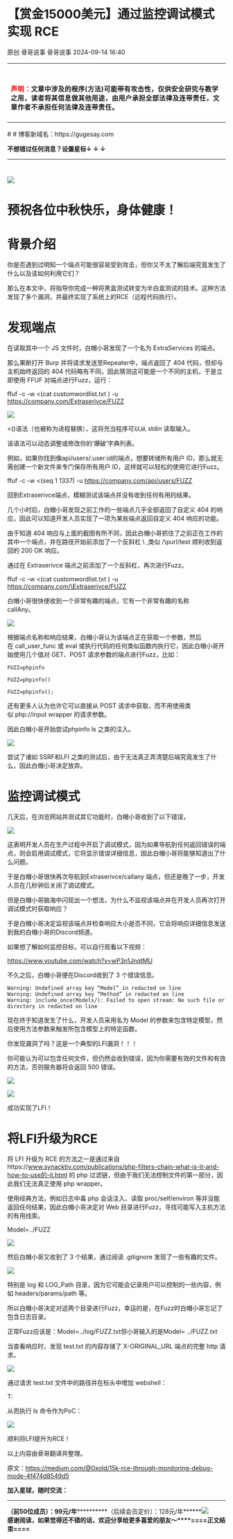 #  【赏金15000美元】通过监控调试模式实现 RCE   
原创 骨哥说事  骨哥说事   2024-09-14 16:40  
  
<table><tbody><tr><td width="557" valign="top" style="word-break: break-all;"><h1 data-selectable-paragraph="" style="white-space: normal;outline: 0px;max-width: 100%;font-family: -apple-system, system-ui, &#34;Helvetica Neue&#34;, &#34;PingFang SC&#34;, &#34;Hiragino Sans GB&#34;, &#34;Microsoft YaHei UI&#34;, &#34;Microsoft YaHei&#34;, Arial, sans-serif;letter-spacing: 0.544px;background-color: rgb(255, 255, 255);box-sizing: border-box !important;overflow-wrap: break-word !important;"><strong style="outline: 0px;max-width: 100%;box-sizing: border-box !important;overflow-wrap: break-word !important;"><span style="outline: 0px;max-width: 100%;font-size: 18px;box-sizing: border-box !important;overflow-wrap: break-word !important;"><span style="color: rgb(255, 0, 0);"><strong><span style="font-size: 15px;">声明：</span></strong></span><span style="font-size: 15px;"></span></span></strong><span style="outline: 0px;max-width: 100%;font-size: 18px;box-sizing: border-box !important;overflow-wrap: break-word !important;"><span style="font-size: 15px;">文章中涉及的程序(方法)可能带有攻击性，仅供安全研究与教学之用，读者将其信息做其他用途，由用户承担全部法律及连带责任，文章作者不承担任何法律及连带责任。</span></span></h1></td></tr></tbody></table>#   
# 博客新域名：https://gugesay.com  
  
******不想错过任何消息？设置星标****↓ ↓ ↓**  
****  
#   
  
  
![](https://mmbiz.qpic.cn/sz_mmbiz_png/hZj512NN8jlbXyV4tJfwXpicwdZ2gTB6XtwoqRvbaCy3UgU1Upgn094oibelRBGyMs5GgicFKNkW1f62QPCwGwKxA/640?wx_fmt=png&from=appmsg "")  
  
#   
# 预祝各位中秋快乐，身体健康！  
# 背景介绍  
  
你是否遇到过明知一个端点可能很容易受到攻击，但你又不太了解后端究竟发生了什么以及该如何利用它们？  
  
那么在本文中，将指导你完成一种将黑盒测试转变为半白盒测试的技术。这种方法发现了多个漏洞，并最终实现了系统上的RCE（远程代码执行）。  
# 发现端点  
  
在读取其中一个 JS 文件时，白帽小哥发现了一个名为 ExtraServices 的端点。  
  
那么果断打开 Burp 并将请求发送至Repeater中，端点返回了 404 代码，但却与主机始终返回的 404 代码略有不同，因此猜测这可能是一个不同的主机，于是立即使用 FFUF 对端点进行Fuzz，运行：  
  
ffuf -c -w <(cat customwordlist.txt ) -u https://company.com/Extraserivce/FUZZ  
  
![](https://mmbiz.qpic.cn/sz_mmbiz_png/hZj512NN8jlAEQvMib7SqI7Eg3TgnibURbzZOvg6koSuBIvCnZQCRovial711GqdXrTqKUBQhU4dQz5slDKaOyOXQ/640?wx_fmt=png&from=appmsg "")  
  
<()语法（也被称为进程替换），这将充当程序可以从 stdin 读取输入。  
  
该语法可以动态调整或修改你的‘爆破’字典列表。  
  
例如，如果你找到像api/users/:user:id的端点，想要转储所有用户 ID，那么就无需创建一个新文件来专门保存所有用户 ID，这样就可以轻松的使用它进行Fuzz。  
  
ffuf -c -w <(seq 1 1337) -u https://company.com/api/users/FUZZ  
  
回到Extraserivce端点，模糊测试该端点并没有收到任何有用的结果。  
  
几个小时后，白帽小哥发现之前工作的一些端点几乎全部返回了自定义 404 的响应，因此可以知道开发人员实现了一项为某些端点返回自定义 404 响应的功能。  
  
由于知道 404 响应与上面的截图有所不同，因此白帽小哥抓住了之前正在工作的其中一个端点，并在路径开始前添加了一个反斜杠 \ ,类似 /\purl/test 顺利收到返回的 200 OK 响应。  
  
通过在 Extraserivce 端点之前添加了一个反斜杠，再次进行Fuzz。  
  
ffuf -c -w <(cat customwordlist.txt ) -u https://company.com/\Extraserivce/FUZZ  
  
白帽小哥很快便收到一个非常有趣的端点，它有一个非常有趣的名称  
callAny。  
  
![](https://mmbiz.qpic.cn/sz_mmbiz_png/hZj512NN8jlAEQvMib7SqI7Eg3TgnibURbtEVrqjqje3Lc1ohxIPOA0aDlIbbkHkTvU8mHZUKibKxjGl1liaFjx3EA/640?wx_fmt=png&from=appmsg "")  
  
根据端点名称和响应结果，白帽小哥认为该端点正在获取一个参数，然后在 call_user_func 或 eval 或执行代码的任何类似函数内执行它，因此白帽小哥开始使用几个值对 GET、POST 请求参数的端点进行Fuzz，比如：  
```
FUZZ=phpinfo

FUZZ=phpinfo()

FUZZ=phpinfo();

```  
  
还有更多人认为也许它可以直接从 POST 请求中获取，而不用使用类似 php://input wrapper 的请求参数。  
  
因此白帽小哥开始尝试phpinfo <?php phpinfo(); 、?> ls 之类的注入。  
  
![](https://mmbiz.qpic.cn/sz_mmbiz_png/hZj512NN8jlAEQvMib7SqI7Eg3TgnibURb7blgHzDDYDpMGYy1Yib5fozVvRibU7EsxhHgaWX2ibbib0C7FGDY7jzOTA/640?wx_fmt=png&from=appmsg "")  
  
尝试了诸如 SSRF和LFI 之类的测试后，由于无法真正弄清楚后端究竟发生了什么，因此白帽小哥决定放弃。  
# 监控调试模式  
  
几天后，在浏览网站并测试其它功能时，白帽小哥收到了以下错误，  
  
![](https://mmbiz.qpic.cn/sz_mmbiz_png/hZj512NN8jlAEQvMib7SqI7Eg3TgnibURbfODAJmuCHiaTotdjw3dedZybDbvpraQIgIGA9cKxzmhVVFxay19AFXg/640?wx_fmt=png&from=appmsg "")  
  
这表明开发人员在生产过程中开启了调试模式，因为如果导航到任何返回错误的端点，则会启用调试模式，它将显示错误详细信息，因此白帽小哥将能够知道出了什么问题。  
  
于是白帽小哥很快再次导航到Extraserivce/callany 端点，但还是晚了一步，开发人员在几秒钟后关闭了调试模式。  
  
但是白帽小哥脑海中闪现出一个想法，为什么不监视该端点并在开发人员再次打开调试模式时获取响应？  
  
于是白帽小哥决定监视该端点并检查响应大小是否不同，它会将响应详细信息发送到我的白帽小哥的Discord频道。  
  
如果想了解如何监控目标，可以自行观看以下视频：  
  
https://www.youtube.com/watch?v=wP3n1JnqtMU  
  
不久之后，白帽小哥便在Discord收到了 3 个错误信息。  
```
Warning: Undefined array key “Model” in redacted on line
Warning: Undefined array key “Method” in redacted on line
Warning: include_once(Models/): Failed to open stream: No such file or directory in redacted on line
```  
  
现在终于知道发生了什么，开发人员采用名为 Model 的参数来包含特定模型，然后使用方法参数来触发所包含模型上的特定函数。  
  
你发现漏洞了吗？这是一个典型的LFI漏洞！！！  
  
你可能认为可以包含任何文件，但仍然会收到错误，因为你需要有效的文件和有效的方法，否则服务器将会返回 500 错误。  
  
![](https://mmbiz.qpic.cn/sz_mmbiz_png/hZj512NN8jlAEQvMib7SqI7Eg3TgnibURbwgAHXQRq9ZqcIBv8TQkjeHicicAlSYaF7QewKNxlwS9kcrpyyE1BLM0w/640?wx_fmt=png&from=appmsg "")  
  
![](https://mmbiz.qpic.cn/sz_mmbiz_png/hZj512NN8jlAEQvMib7SqI7Eg3TgnibURblVmOlrTpZXCBPHpn4w3SKzwfzdlVKPfpOQskcgUVTJKc7bs3xFjFRw/640?wx_fmt=png&from=appmsg "")  
  
成功实现了LFI！  
# 将LFI升级为RCE  
  
将 LFI 升级为 RCE 的方法之一是通过来自https://www.synacktiv.com/publications/php-filters-chain-what-is-it-and-how-to-use的-it.html 的 php 过滤链，但由于我们无法控制文件的第一部分，因此我们无法真正使用 php wrapper。  
  
使用经典方法，例如日志中毒 php 会话注入、读取 proc/self/environ 等并没能返回任何结果，因此白帽小哥决定对 Web 目录进行Fuzz，寻找可能写入主机方法的有用线索。  
  
Model=../FUZZ  
  
![](https://mmbiz.qpic.cn/sz_mmbiz_png/hZj512NN8jlAEQvMib7SqI7Eg3TgnibURbdT6RGNnGE205RPBlOLKFZaRPpze3QKRCKrfF54jYtHt0icsnaP7aSUg/640?wx_fmt=png&from=appmsg "")  
  
然后白帽小哥又收到了 3 个结果，通过阅读 .gitignore 发现了一些有趣的文件。  
  
![](https://mmbiz.qpic.cn/sz_mmbiz_png/hZj512NN8jlAEQvMib7SqI7Eg3TgnibURb35256qFH7hoxxzMuuxexWWEdNuNr0ia7yoicagw2QMp6gjaSOLNChicsg/640?wx_fmt=png&from=appmsg "")  
  
特别是 log 和 LOG_Path 目录，因为它可能会记录用户可以控制的一些内容，例如 headers/params/path 等。  
  
所以白帽小哥决定对这两个目录进行Fuzz，幸运的是，在Fuzz时白帽小哥忘记了包含日志目录。  
  
正常Fuzz应该是：Model=../log/FUZZ.txt但小哥输入的是Model= ../FUZZ.txt  
  
当查看响应时，发现 test.txt 的内容存储了 X-ORIGINAL_URL 端点的完整 http 请求。  
  
![](https://mmbiz.qpic.cn/sz_mmbiz_png/hZj512NN8jlAEQvMib7SqI7Eg3TgnibURbOWkcQrOMAibQCQ4eHxH04K1J24BsviarUtX1lZyL8uzLhibD4gWIZsNeA/640?wx_fmt=png&from=appmsg "")  
  
通过请求 test.txt 文件中的路径并在标头中增加 webshell：  
  
T: <?php system($_GET[‘cmd-old’]); ?>  
  
从而执行 ls 命令作为PoC：  
  
![](https://mmbiz.qpic.cn/sz_mmbiz_png/hZj512NN8jlAEQvMib7SqI7Eg3TgnibURbrqIq86ZkxYibka3ff7C8F3GrQiachckawKLiaSKXvQEszqp5mCKsib75Cg/640?wx_fmt=png&from=appmsg "")  
  
顺利将LFI提升为RCE！  
  
以上内容由骨哥翻译并整理。  
  
原文：https://medium.com/@0xold/15k-rce-through-monitoring-debug-mode-4f474d8549d5  
  
**加入星球，随时交流：**  
  
****  
**（前50位成员）：99元/年************（后续会员定价）：128元/年******![](https://mmbiz.qpic.cn/sz_mmbiz_jpg/hZj512NN8jnMJtHJnShkTnh3vR3fmaqicPicANic6OEsobrpRjx5vG6mMTib1icuPmuG74h2bxC4eP6nMMzbs5QaSlw/640?wx_fmt=jpeg&from=appmsg "")  
**感谢阅读，如果觉得还不错的话，欢迎分享给更多喜爱的朋友～****====正文结束====**  
  
  

